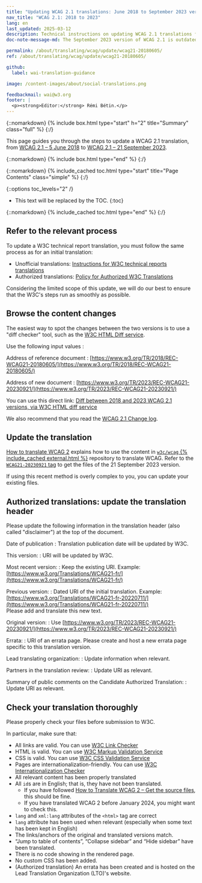 ```yaml
---
title: "Updating WCAG 2.1 translations: June 2018 to September 2023 version"
nav_title: "WCAG 2.1: 2018 to 2023"
lang: en
last_updated: 2025-03-12
description: Technical instructions on updating WCAG 2.1 translations from June 2018 to September 2023 version
doc-note-message-md: The September 2023 version of WCAG 2.1 is outdated. Guidance on how to update existing WCAG 2.1 translations with the latest version will be released soon.

permalink: /about/translating/wcag/update/wcag21-20180605/
ref: /about/translating/wcag/update/wcag21-20180605/

github:
  label: wai-translation-guidance

image: /content-images/about/social-translations.png

feedbackmail: wai@w3.org
footer: |
  <p><strong>Editor:</strong> Rémi Bétin.</p>
---
```


{::nomarkdown}
{% include box.html type="start" h="2" title="Summary" class="full" %}
{:/}

This page guides you through the steps to update a WCAG 2.1 translation, from [WCAG 2.1 – 5 June 2018](https://www.w3.org/TR/2018/REC-WCAG21-20180605/) to [WCAG 2.1 – 21 September 2023](https://www.w3.org/TR/2023/REC-WCAG21-20230921/).

{::nomarkdown}
{% include box.html type="end" %}
{:/}

{::nomarkdown}
{% include_cached toc.html type="start" title="Page Contents" class="simple" %}
{:/}

{::options toc_levels="2" /}

- This text will be replaced by the TOC.
{:toc}

{::nomarkdown}
{% include_cached toc.html type="end" %}
{:/}

## Refer to the relevant process

To update a W3C technical report translation, you must follow the same process as for an initial translation:
- Unofficial translations: [Instructions for W3C technical reports translations](https://www.w3.org/Consortium/Translation/#how)
- Authorized translations: [Policy for Authorized W3C Translations](https://www.w3.org/2005/02/TranslationPolicy.html)

Considering the limited scope of this update, we will do our best to ensure that the W3C's steps run as smoothly as possible.

## Browse the content changes

The easiest way to spot the changes between the two versions is to use a "diff checker" tool, such as the [W3C HTML Diff service](https://services.w3.org/htmldiff). 

Use the following input values :

Address of reference document
: [https://www.w3.org/TR/2018/REC-WCAG21-20180605/](https://www.w3.org/TR/2018/REC-WCAG21-20180605/)

Address of new document
: [https://www.w3.org/TR/2023/REC-WCAG21-20230921/](https://www.w3.org/TR/2023/REC-WCAG21-20230921/)

You can use this direct link: [Diff between 2018 and 2023 WCAG 2.1 versions, via W3C HTML diff service](https://services.w3.org/htmldiff?doc1=https%3A%2F%2Fwww.w3.org%2FTR%2F2018%2FREC-WCAG21-20180605%2F&doc2=https%3A%2F%2Fwww.w3.org%2FTR%2F2023%2FREC-WCAG21-20230921%2F)

We also recommend that you read the [WCAG 2.1 Change log](https://www.w3.org/TR/WCAG21/#changelog).

## Update the translation

[How to translate WCAG 2](/about/translating/wcag/) explains how to use the content in [`w3c/wcag` {% include_cached external.html %}](https://github.com/w3c/wcag/) repository to translate WCAG. Refer to the [`WCAG21-20230921` tag](https://github.com/w3c/wcag/tree/WCAG21-20230921) to get the files of the 21 September 2023 version.

If using this recent method is overly complex to you, you can update your existing files.

## Authorized translations: update the translation header

Please update the following information in the translation header (also called "disclaimer") at the top of the document.

Date of publication
: Translation publication date will be updated by W3C.

This version:
: URI will be updated by W3C.

Most recent version:
: Keep the existing URI. Example: [https://www.w3.org/Translations/WCAG21-fr/](https://www.w3.org/Translations/WCAG21-fr/)

Previous version:
: Dated URI of the initial translation. Example: [https://www.w3.org/Translations/WCAG21-fr-20220711/](https://www.w3.org/Translations/WCAG21-fr-20220711/) \
Please add and translate this new text.

Original version:
: Use [https://www.w3.org/TR/2023/REC-WCAG21-20230921/](https://www.w3.org/TR/2023/REC-WCAG21-20230921/)

Errata:
: URI of an errata page. Please create and host a new errata page specific to this translation version.

Lead translating organization:
: Update information when relevant.

Partners in the translation review:
: Update URI as relevant.

Summary of public comments on the Candidate Authorized Translation:
: Update URI as relevant.

## Check your translation thoroughly

Please properly check your files before submission to W3C. 

In particular, make sure that:
- All links are valid. You can use [W3C Link Checker](https://validator.w3.org/checklink)
- HTML is valid. You can use [W3C Markup Validation Service](https://validator.w3.org/)
- CSS is valid. You can use [W3C CSS Validation Service](https://jigsaw.w3.org/css-validator/)
- Pages are internationalization-friendly. You can use [W3C Internationalization Checker](https://validator.w3.org/i18n-checker/)
- All relevant content has been properly translated
- All `id`s are in English; that is, they have not been translated. 
  - If you have followed [How to Translate WCAG 2 – Get the source files](/about/translating/wcag/#get-source-files), this should be fine.
  - If you have translated WCAG 2 before January 2024, you might want to check this.
- `lang` and `xml:lang` attributes of the `<html>` tag are correct
- `lang` attribute has been used when relevant (especially when some text has been kept in English)
- The links/anchors of the original and translated versions match.
- “Jump to table of contents”, “Collapse sidebar” and “Hide sidebar” have been translated.
- There is no code showing in the rendered page.
- No custom CSS has been added.
- (Authorized translation) An errata has been created and is hosted on the Lead Translation Organization (LTO)'s website.